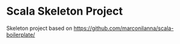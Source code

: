Scala Skeleton Project
======================

Skeleton project based on https://github.com/marconilanna/scala-boilerplate/
